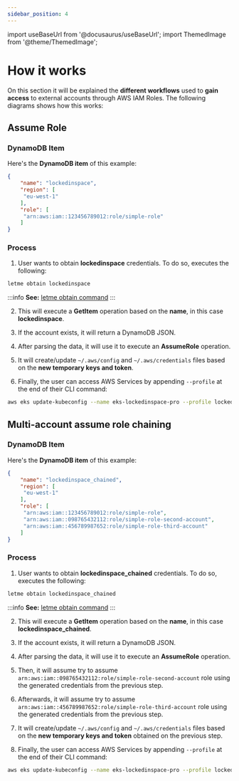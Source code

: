 ```yaml
---
sidebar_position: 4
---
```


import useBaseUrl from '@docusaurus/useBaseUrl';
import ThemedImage from '@theme/ThemedImage';


# How it works

On this section it will be explained the **different workflows** used to **gain access** to external accounts through AWS IAM Roles. The following diagrams shows how this works:

<p align="center">
<ThemedImage
  alt="Docusaurus themed image"
  sources={{
    light: useBaseUrl('/img/letme-workflow-light.svg'),
    dark: useBaseUrl('/img/letme-workflow-dark.svg'),
  }}
/>
</p>

## Assume Role

### DynamoDB Item

Here's the **DynamoDB item** of this example:

```json title="docs/aws/templates/assume-role-item.json"
{
    "name": "lockedinspace",
    "region": [
     "eu-west-1"
    ],
    "role": [
     "arn:aws:iam::123456789012:role/simple-role"
    ]
}
```


### Process

1. User wants to obtain **lockedinspace** credentials. To do so, executes the following:

```bash
letme obtain lockedinspace
```

:::info
**See:** [letme obtain command](./letme-usage/obtain.md)
:::

2. This will execute a **GetItem** operation based on the **name**, in this case **lockedinspace**.

3. If the account exists, it will return a DynamoDB JSON.

4. After parsing the data, it will use it to execute an **AssumeRole** operation.

5. It will create/update `~/.aws/config` and `~/.aws/credentials` files based on the **new temporary keys and token**.

6. Finally, the user can access AWS Services by appending `--profile` at the end of their CLI command:

```bash
aws eks update-kubeconfig --name eks-lockedinspace-pro --profile lockedinspace
```

## Multi-account assume role chaining

### DynamoDB Item

Here's the **DynamoDB item** of this example:

```json title="assume-role-chained-item.json"
{
    "name": "lockedinspace_chained",
    "region": [
     "eu-west-1"
    ],
    "role": [
     "arn:aws:iam::123456789012:role/simple-role",
     "arn:aws:iam::098765432112:role/simple-role-second-account",
     "arn:aws:iam::456789987652:role/simple-role-third-account"
    ]
}
```

### Process

1. User wants to obtain **lockedinspace_chained** credentials. To do so, executes the following:

```bash
letme obtain lockedinspace_chained
```

:::info
**See:** [letme obtain command](./letme-usage/obtain.md)
:::

2. This will execute a **GetItem** operation based on the **name**, in this case **lockedinspace_chained**.

3. If the account exists, it will return a DynamoDB JSON.

4. After parsing the data, it will use it to execute an **AssumeRole** operation.

5. Then, it will assume try to assume `arn:aws:iam::098765432112:role/simple-role-second-account` role using the generated credentials from the previous step.

5. Afterwards, it will assume try to assume `arn:aws:iam::456789987652:role/simple-role-third-account` role using the generated credentials from the previous step.

5. It will create/update `~/.aws/config` and `~/.aws/credentials` files based on the **new temporary keys and token** obtained on the previous step.

6. Finally, the user can access AWS Services by appending `--profile` at the end of their CLI command:

```bash
aws eks update-kubeconfig --name eks-lockedinspace-pro --profile lockedinspace_chained
```